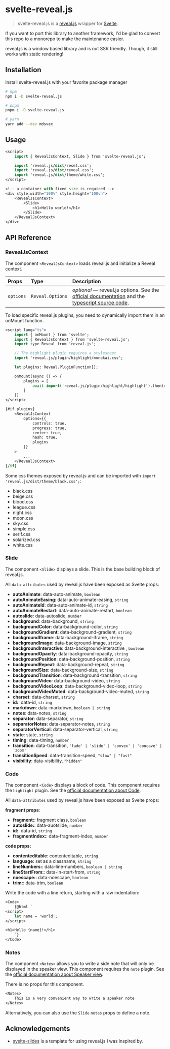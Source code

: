 # svelte-reveal.js

> svelte-reveal.js is a [reveal.js](https://revealjs.com/) wrapper for [Svelte](https://svelte.dev/).

If you want to port this library to another framework, I'd be glad to convert this repo to a monorepo to make the maintenance easier.

reveal.js is a window based library and is not SSR friendly. Though, it still works with static rendering!

## Installation

Install svelte-reveal.js with your favorite package manager

```bash
# npm
npm i -D svelte-reveal.js
```

```bash
# pnpm
pnpm i -D svelte-reveal.js
```

```bash
# yarn
yarn add --dev mdsvex
```

## Usage

```sv
<script>
	import { RevealJsContext, Slide } from 'svelte-reveal.js';

	import 'reveal.js/dist/reset.css';
	import 'reveal.js/dist/reveal.css';
	import 'reveal.js/dist/theme/white.css';
</script>

<!-- a container with fixed size is required -->
<div style:width="100%" style:height="100vh">
	<RevealJsContext>
		<Slide>
			<h1>Hello world!</h1>
		</Slide>
	</RevealJsContext>
</div>
```

## API Reference

### RevealJsContext

The component `<RevealJsContext>` loads reveal.js and initialize a Reveal context.

| Props     | Type             | Description                                                                                                                                                                                                            |
| :-------- | :--------------- | :--------------------------------------------------------------------------------------------------------------------------------------------------------------------------------------------------------------------- |
| `options` | `Reveal.Options` | _optional_ — reveal.js options. See the [official documentation](https://revealjs.com/config/) and the [typescript source code](https://github.com/kwatanwa17/DefinitelyTyped/blob/master/types/reveal.js/index.d.ts). |

To load specific reveal.js plugins, you need to dynamically import them in an onMount function.

```sv
<script lang="ts">
	import { onMount } from 'svelte';
	import { RevealJsContext } from 'svelte-reveal.js';
	import type Reveal from 'reveal.js';

	// The highlight plugin requires a stylesheet
	import 'reveal.js/plugin/highlight/monokai.css';

	let plugins: Reveal.PluginFunction[];

	onMount(async () => {
		plugins = [
			await import('reveal.js/plugin/highlight/highlight').then(res => res.default)
		]
	})
</script>

{#if plugins}
	<RevealJsContext
		options={{
			controls: true,
			progress: true,
			center: true,
			hash: true,
			plugins
		}}
	>
		...
	</RevealJsContext>
{/if}
```

Some css themes exposed by reveal.js and can be imported with `import 'reveal.js/dist/theme/black.css';`:

- black.css
- beige.css
- blood.css
- league.css
- night.css
- moon.css
- sky.css
- simple.css
- serif.css
- solarized.css
- white.css

### Slide

The component `<Slide>` displays a slide. This is the base building block of reveal.js.

All `data-attributes` used by reveal.js have been exposed as Svelte props:

- **autoAnimate**: data-auto-animate, `boolean`
- **autoAnimateEasing**: data-auto-animate-easing, `string`
- **autoAnimateId**: data-auto-animate-id, `string`
- **autoAnimateRestart**: data-auto-animate-restart, `boolean`
- **autoslide**: data-autoslide, `number`
- **background**: data-background, `string`
- **backgroundColor**: data-background-color, `string`
- **backgroundGradient**: data-background-gradient, `string`
- **backgroundIframe**: data-background-iframe, `string`
- **backgroundImage**: data-background-image, `string`
- **backgroundInteractive**: data-background-interactive , `boolean`
- **backgroundOpacity**: data-background-opacity, `string`
- **backgroundPosition**: data-background-position, `string`
- **backgroundRepeat**: data-background-repeat, `string`
- **backgroundSize**: data-background-size, `string`
- **backgroundTransition**: data-background-transition, `string`
- **backgroundVideo**: data-background-video, `string`
- **backgroundVideoLoop**: data-background-video-loop, `string`
- **backgroundVideoMuted**: data-background-video-muted, `string`
- **charset**: data-charset, `string`
- **id:**: data-id, `string`
- **markdown**: data-markdown, `boolean | string`
- **notes**: data-notes, `string`
- **separator**: data-separator, `string`
- **separatorNotes**: data-separator-notes, `string`
- **separatorVertical**: data-separator-vertical, `string`
- **state**: state, `string`
- **timing**: data-timing, `number`
- **transition**: data-transition, `'fade' | 'slide' | 'convex' | 'concave' | 'zoom'`
- **transitionSpeed**: data-transition-speed, `"slow" | "fast"`
- **visibility**: data-visibility, `"hidden"`

### Code

The component `<Code>` displays a block of code. This component requires the `highlight` plugin. See the [official documentation about Code](https://revealjs.com/code/).

All `data-attributes` used by reveal.js have been exposed as Svelte props:

**fragment props**:

- **fragment:**: fragment class, `boolean`
- **autoslide:**: data-auotslide, `number`
- **id:**: data-id, `string`
- **fragmentIndex:**: data-fragment-index, `number`

**code props:**

- **contenteditable**: contenteditable, `string`
- **language**: set as a classname, `string`
- **lineNumbers:**: data-line-numbers, `boolean | string`
- **lineStartFrom:**: data-ln-start-from, `string`
- **noescape:**: data-noescape, `boolean`
- **trim:**: data-trim, `boolean`

Write the code with a line return, starting with a raw indentation:

```sv
<Code>
	{@html `
<script>
	let name = 'world';
</script>

<h1>Hello {name}!</h1>
	`}
</Code>
```

### Notes

The component `<Notes>` allows you to write a side note that will only be displayed in the speaker view. This component requires the `note` plugin. See the [official documentation about Speaker view](https://revealjs.com/speaker-view/).

There is no props for this component.

```sv
<Notes>
	This is a very convenient way to write a speaker note
</Notes>
```

Alternatively, you can also use the `Slide` `notes` props to define a note.

## Acknowledgements

- [svelte-slides](https://github.com/rajasegar/svelte-slides) is a template for using reveal.js I was inspired by.
